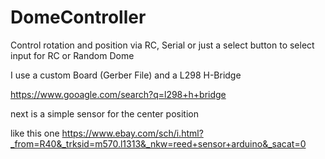 # DomeController
Control rotation and position via RC, Serial or just a select button to select input for RC or Random Dome

I use a custom Board (Gerber File)
and a L298 H-Bridge

https://www.gooagle.com/search?q=l298+h+bridge

next is a simple sensor for the center position

like this one 
https://www.ebay.com/sch/i.html?_from=R40&_trksid=m570.l1313&_nkw=reed+sensor+arduino&_sacat=0

